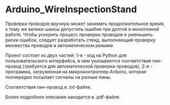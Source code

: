 # Arduino_WireInspectionStand

Проверка проводов вручную может занимать продолжительное время, к 
тому же велики шансы допустить ошибки при долгой и монотонной работе. 
Чтобы ускорить процесс проверки проводов и уменьшить риски ошибок, 
следует разработать стенд, выполняющий проверку множества проводов в 
автоматическом режиме

Проект состоит из двух частей:
1-я - код на Python для пользовательского интерфейса, в нем указываются соответствия пин-провод (требуется для автоматической проверки проводов),
2-я - программа, загруженная на микроконтроллер Arduino, которая поочередно посылает сигналы на разные пины.

Соответствия пин-провод в .txt-файле. 

Более подробное описание находится в .pdf-файле.
